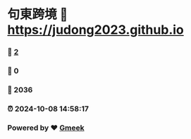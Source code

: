 # 句東跨境 :link: https://judong2023.github.io 
### :page_facing_up: [2](https://judong2023.github.io/tag.html) 
### :speech_balloon: 0 
### :hibiscus: 2036 
### :alarm_clock: 2024-10-08 14:58:17 
### Powered by :heart: [Gmeek](https://github.com/Meekdai/Gmeek)

